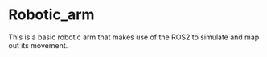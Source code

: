 # Robotic_arm
This is a basic robotic arm that makes use of the ROS2 to simulate and map out its movement.
